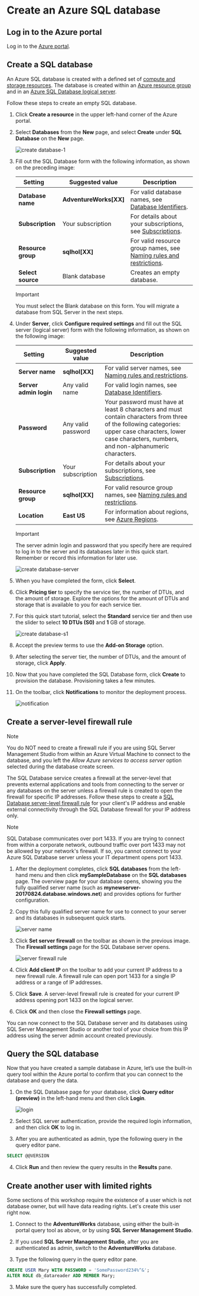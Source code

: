 # Create an Azure SQL database

## Log in to the Azure portal

Log in to the [Azure portal](https://portal.azure.com/).

## Create a SQL database

An Azure SQL database is created with a defined set of [compute and storage resources](sql-database-service-tiers.md). The database is created within an [Azure resource group](../azure-resource-manager/resource-group-overview.md) and in an [Azure SQL Database logical server](sql-database-features.md).

Follow these steps to create an empty SQL database.

1. Click **Create a resource** in the upper left-hand corner of the Azure portal.

2. Select **Databases** from the **New** page, and select **Create** under **SQL Database** on the **New** page.

   ![create database-1](https://raw.githubusercontent.com/MicrosoftDocs/azure-docs/master/articles/sql-database/media/sql-database-get-started-portal/create-database-1.png)

3. Fill out the SQL Database form with the following information, as shown on the preceding image:   

   | Setting       | Suggested value | Description |
   | ------------ | ------------------ | ------------------------------------------------- |
   | **Database name** | **AdventureWorks[XX]** | For valid database names, see [Database Identifiers](https://docs.microsoft.com/sql/relational-databases/databases/database-identifiers). |
   | **Subscription** | Your subscription  | For details about your subscriptions, see [Subscriptions](https://account.windowsazure.com/Subscriptions). |
   | **Resource group**  | **sqlhol[XX]** | For valid resource group names, see [Naming rules and restrictions](https://docs.microsoft.com/azure/architecture/best-practices/naming-conventions). |
   | **Select source** | Blank database | Creates an empty database. |

   > [!IMPORTANT]
   > You must select the Blank database on this form. You will migrate a database from SQL Server in the next steps.
   >

4. Under **Server**, click **Configure required settings** and fill out the SQL server (logical server) form with the following information, as shown on the following image:   

   | Setting       | Suggested value | Description |
   | ------------ | ------------------ | ------------------------------------------------- |
   | **Server name** | **sqlhol[XX]** | For valid server names, see [Naming rules and restrictions](https://docs.microsoft.com/azure/architecture/best-practices/naming-conventions). |
   | **Server admin login** | Any valid name | For valid login names, see [Database Identifiers](https://docs.microsoft.com/sql/relational-databases/databases/database-identifiers). |
   | **Password** | Any valid password | Your password must have at least 8 characters and must contain characters from three of the following categories: upper case characters, lower case characters, numbers, and non-alphanumeric characters. |
   | **Subscription** | Your subscription | For details about your subscriptions, see [Subscriptions](https://account.windowsazure.com/Subscriptions). |
   | **Resource group** | **sqlhol[XX]** | For valid resource group names, see [Naming rules and restrictions](https://docs.microsoft.com/azure/architecture/best-practices/naming-conventions). |
   | **Location** | **East US** | For information about regions, see [Azure Regions](https://azure.microsoft.com/regions/). |

   > [!IMPORTANT]
   > The server admin login and password that you specify here are required to log in to the server and its databases later in this quick start. Remember or record this information for later use.
   >  

   ![create database-server](https://raw.githubusercontent.com/MicrosoftDocs/azure-docs/master/articles/sql-database/media/sql-database-get-started-portal/create-database-server.png)

5. When you have completed the form, click **Select**.

6. Click **Pricing tier** to specify the service tier, the number of DTUs, and the amount of storage. Explore the options for the amount of DTUs and storage that is available to you for each service tier.

7. For this quick start tutorial, select the **Standard** service tier and then use the slider to select **10 DTUs (S0)** and **1** GB of storage.

   ![create database-s1](https://raw.githubusercontent.com/MicrosoftDocs/azure-docs/master/articles/sql-database/media/sql-database-get-started-portal/create-database-s1.png)

8. Accept the preview terms to use the **Add-on Storage** option.

9. After selecting the server tier, the number of DTUs, and the amount of storage, click **Apply**.  

10. Now that you have completed the SQL Database form, click **Create** to provision the database. Provisioning takes a few minutes.

11. On the toolbar, click **Notifications** to monitor the deployment process.

     ![notification](https://raw.githubusercontent.com/MicrosoftDocs/azure-docs/master/articles/sql-database/media/sql-database-get-started-portal/notification.png)

## Create a server-level firewall rule

> [!NOTE]
> You do NOT need to create a firewall rule if you are using SQL Server Management Studio from within an Azure Virtual Machine to connect to the database, and you left the *Allow Azure services to access server* option selected during the database create screen.

The SQL Database service creates a firewall at the server-level that prevents external applications and tools from connecting to the server or any databases on the server unless a firewall rule is created to open the firewall for specific IP addresses. Follow these steps to create a [SQL Database server-level firewall rule](sql-database-firewall-configure.md) for your client's IP address and enable external connectivity through the SQL Database firewall for your IP address only.

> [!NOTE]
> SQL Database communicates over port 1433. If you are trying to connect from within a corporate network, outbound traffic over port 1433 may not be allowed by your network's firewall. If so, you cannot connect to your Azure SQL Database server unless your IT department opens port 1433.
>

1. After the deployment completes, click **SQL databases** from the left-hand menu and then click **mySampleDatabase** on the **SQL databases** page. The overview page for your database opens, showing you the fully qualified server name (such as **mynewserver-20170824.database.windows.net**) and provides options for further configuration.

2. Copy this fully qualified server name for use to connect to your server and its databases in subsequent quick starts.

   ![server name](https://raw.githubusercontent.com/MicrosoftDocs/azure-docs/master/articles/sql-database/media/sql-database-get-started-portal/server-name.png)

3. Click **Set server firewall** on the toolbar as shown in the previous image. The **Firewall settings** page for the SQL Database server opens.

   ![server firewall rule](https://raw.githubusercontent.com/MicrosoftDocs/azure-docs/master/articles/sql-database/media/sql-database-get-started-portal/server-firewall-rule.png)

4. Click **Add client IP** on the toolbar to add your current IP address to a new firewall rule. A firewall rule can open port 1433 for a single IP address or a range of IP addresses.

5. Click **Save**. A server-level firewall rule is created for your current IP address opening port 1433 on the logical server.

6. Click **OK** and then close the **Firewall settings** page.

You can now connect to the SQL Database server and its databases using SQL Server Management Studio or another tool of your choice from this IP address using the server admin account created previously.

## Query the SQL database

Now that you have created a sample database in Azure, let’s use the built-in query tool within the Azure portal to confirm that you can connect to the database and query the data.

1. On the SQL Database page for your database, click **Query editor (preview)** in the left-hand menu and then click **Login**.

   ![login](https://raw.githubusercontent.com/MicrosoftDocs/azure-docs/master/articles/sql-database/media/sql-database-get-started-portal/query-editor-login.png)

2. Select SQL server authentication, provide the required login information, and then click **OK** to log in.

3. After you are authenticated as admin, type the following query in the query editor pane.

```sql
SELECT @@VERSION
```

4. Click **Run** and then review the query results in the **Results** pane.

## Create another user with limited rights

Some sections of this workshop require the existence of a user which is not database owner, but will have data reading rights. Let's create this user right now.

1. Connect to the **AdventureWorks** database, using either the built-in portal query tool as above, or by using **SQL Server Management Studio**. 

2. If you used **SQL Server Management Studio**, after you are authenticated as admin, switch to the **AdventureWorks** database.

3. Type the following query in the query editor pane.

```sql
CREATE USER Mary WITH PASSWORD = 'SomePassword234%^&';
ALTER ROLE db_datareader ADD MEMBER Mary; 
```

3. Make sure the query has successfully completed.